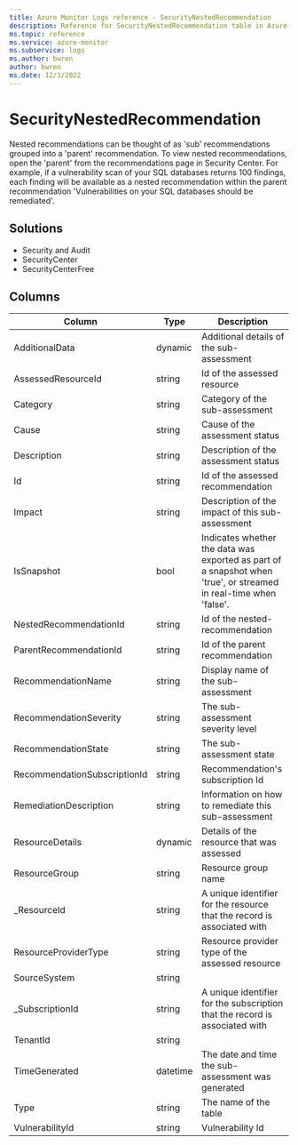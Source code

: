 ```yaml
---
title: Azure Monitor Logs reference - SecurityNestedRecommendation
description: Reference for SecurityNestedRecommendation table in Azure Monitor Logs.
ms.topic: reference
ms.service: azure-monitor
ms.subservice: logs
ms.author: bwren
author: bwren
ms.date: 12/1/2022
---
```


# SecurityNestedRecommendation

 Nested recommendations can be thought of as 'sub' recommendations grouped into a 'parent' recommendation. To view nested recommendations, open the 'parent' from the recommendations page in Security Center. For example, if a vulnerability scan of your SQL databases returns 100 findings, each finding will be available as a nested recommendation within the parent recommendation 'Vulnerabilities on your SQL databases should be remediated'.

## Solutions

- Security and Audit
- SecurityCenter
- SecurityCenterFree




## Columns

| Column | Type | Description |
| --- | --- | --- |
| AdditionalData | dynamic | Additional details of the sub-assessment |
| AssessedResourceId | string | Id of the assessed resource |
| Category | string | Category of the sub-assessment |
| Cause | string | Cause of the assessment status |
| Description | string | Description of the assessment status |
| Id | string | Id of the assessed recommendation |
| Impact | string | Description of the impact of this sub-assessment |
| IsSnapshot | bool | Indicates whether the data was exported as part of a snapshot when 'true', or streamed in real-time when 'false'. |
| NestedRecommendationId | string | Id of the nested-recommendation |
| ParentRecommendationId | string | Id of the parent recommendation |
| RecommendationName | string | Display name of the sub-assessment |
| RecommendationSeverity | string | The sub-assessment severity level |
| RecommendationState | string | The sub-assessment state |
| RecommendationSubscriptionId | string | Recommendation's subscription Id |
| RemediationDescription | string | Information on how to remediate this sub-assessment |
| ResourceDetails | dynamic | Details of the resource that was assessed |
| ResourceGroup | string | Resource group name |
| _ResourceId | string | A unique identifier for the resource that the record is associated with |
| ResourceProviderType | string | Resource provider type of the assessed resource |
| SourceSystem | string |  |
| _SubscriptionId | string | A unique identifier for the subscription that the record is associated with |
| TenantId | string |  |
| TimeGenerated | datetime | The date and time the sub-assessment was generated |
| Type | string | The name of the table |
| VulnerabilityId | string | Vulnerability Id |
